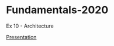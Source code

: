 # Fundamentals-2020
Ex 10 -  Architecture


[Presentation][1]

[1]: https://drive.google.com/open?id=1pnTLUboMdRaQiNM5WcPDTYpbr9yfrFteheK1ZrGF2c0
